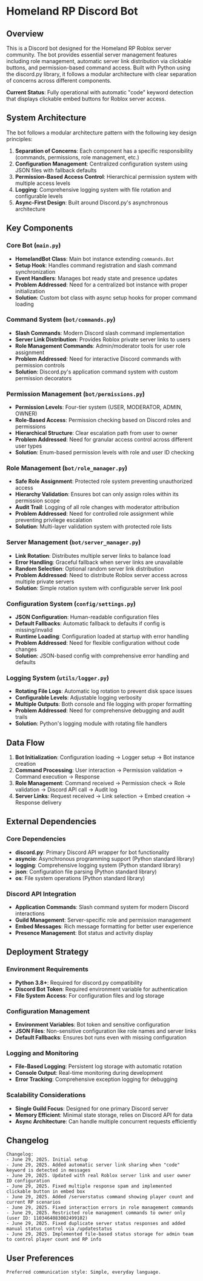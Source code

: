 # Homeland RP Discord Bot

## Overview

This is a Discord bot designed for the Homeland RP Roblox server community. The bot provides essential server management features including role management, automatic server link distribution via clickable buttons, and permission-based command access. Built with Python using the discord.py library, it follows a modular architecture with clear separation of concerns across different components.

**Current Status**: Fully operational with automatic "code" keyword detection that displays clickable embed buttons for Roblox server access.

## System Architecture

The bot follows a modular architecture pattern with the following key design principles:

1. **Separation of Concerns**: Each component has a specific responsibility (commands, permissions, role management, etc.)
2. **Configuration Management**: Centralized configuration system using JSON files with fallback defaults
3. **Permission-Based Access Control**: Hierarchical permission system with multiple access levels
4. **Logging**: Comprehensive logging system with file rotation and configurable levels
5. **Async-First Design**: Built around Discord.py's asynchronous architecture

## Key Components

### Core Bot (`main.py`)
- **HomelandBot Class**: Main bot instance extending `commands.Bot`
- **Setup Hook**: Handles command registration and slash command synchronization
- **Event Handlers**: Manages bot ready state and presence updates
- **Problem Addressed**: Need for a centralized bot instance with proper initialization
- **Solution**: Custom bot class with async setup hooks for proper command loading

### Command System (`bot/commands.py`)
- **Slash Commands**: Modern Discord slash command implementation
- **Server Link Distribution**: Provides Roblox private server links to users
- **Role Management Commands**: Admin/moderator tools for user role assignment
- **Problem Addressed**: Need for interactive Discord commands with permission controls
- **Solution**: Discord.py's application command system with custom permission decorators

### Permission Management (`bot/permissions.py`)
- **Permission Levels**: Four-tier system (USER, MODERATOR, ADMIN, OWNER)
- **Role-Based Access**: Permission checking based on Discord roles and permissions
- **Hierarchical Structure**: Clear escalation path from user to owner
- **Problem Addressed**: Need for granular access control across different user types
- **Solution**: Enum-based permission levels with role and user ID checking

### Role Management (`bot/role_manager.py`)
- **Safe Role Assignment**: Protected role system preventing unauthorized access
- **Hierarchy Validation**: Ensures bot can only assign roles within its permission scope
- **Audit Trail**: Logging of all role changes with moderator attribution
- **Problem Addressed**: Need for controlled role assignment while preventing privilege escalation
- **Solution**: Multi-layer validation system with protected role lists

### Server Management (`bot/server_manager.py`)
- **Link Rotation**: Distributes multiple server links to balance load
- **Error Handling**: Graceful fallback when server links are unavailable
- **Random Selection**: Optional random server link distribution
- **Problem Addressed**: Need to distribute Roblox server access across multiple private servers
- **Solution**: Simple rotation system with configurable server link pool

### Configuration System (`config/settings.py`)
- **JSON Configuration**: Human-readable configuration files
- **Default Fallbacks**: Automatic fallback to defaults if config is missing/invalid
- **Runtime Loading**: Configuration loaded at startup with error handling
- **Problem Addressed**: Need for flexible configuration without code changes
- **Solution**: JSON-based config with comprehensive error handling and defaults

### Logging System (`utils/logger.py`)
- **Rotating File Logs**: Automatic log rotation to prevent disk space issues
- **Configurable Levels**: Adjustable logging verbosity
- **Multiple Outputs**: Both console and file logging with proper formatting
- **Problem Addressed**: Need for comprehensive debugging and audit trails
- **Solution**: Python's logging module with rotating file handlers

## Data Flow

1. **Bot Initialization**: Configuration loading → Logger setup → Bot instance creation
2. **Command Processing**: User interaction → Permission validation → Command execution → Response
3. **Role Management**: Command received → Permission check → Role validation → Discord API call → Audit log
4. **Server Links**: Request received → Link selection → Embed creation → Response delivery

## External Dependencies

### Core Dependencies
- **discord.py**: Primary Discord API wrapper for bot functionality
- **asyncio**: Asynchronous programming support (Python standard library)
- **logging**: Comprehensive logging system (Python standard library)
- **json**: Configuration file parsing (Python standard library)
- **os**: File system operations (Python standard library)

### Discord API Integration
- **Application Commands**: Slash command system for modern Discord interactions
- **Guild Management**: Server-specific role and permission management
- **Embed Messages**: Rich message formatting for better user experience
- **Presence Management**: Bot status and activity display

## Deployment Strategy

### Environment Requirements
- **Python 3.8+**: Required for discord.py compatibility
- **Discord Bot Token**: Required environment variable for authentication
- **File System Access**: For configuration files and log storage

### Configuration Management
- **Environment Variables**: Bot token and sensitive configuration
- **JSON Files**: Non-sensitive configuration like role names and server links
- **Default Fallbacks**: Ensures bot runs even with missing configuration

### Logging and Monitoring
- **File-Based Logging**: Persistent log storage with automatic rotation
- **Console Output**: Real-time monitoring during development
- **Error Tracking**: Comprehensive exception logging for debugging

### Scalability Considerations
- **Single Guild Focus**: Designed for one primary Discord server
- **Memory Efficient**: Minimal state storage, relies on Discord API for data
- **Async Architecture**: Can handle multiple concurrent requests efficiently

## Changelog

```
Changelog:
- June 29, 2025. Initial setup
- June 29, 2025. Added automatic server link sharing when "code" keyword is detected in messages
- June 29, 2025. Updated with real Roblox server link and user owner ID configuration
- June 29, 2025. Fixed multiple response spam and implemented clickable button in embed box
- June 29, 2025. Added /serverstatus command showing player count and current RP scenarios
- June 29, 2025. Fixed interaction errors in role management commands
- June 29, 2025. Restricted role management commands to owner only (user ID: 1103464083002499102)
- June 29, 2025. Fixed duplicate server status responses and added manual status control via /updatestatus
- June 29, 2025. Implemented file-based status storage for admin team to control player count and RP info
```

## User Preferences

```
Preferred communication style: Simple, everyday language.
```